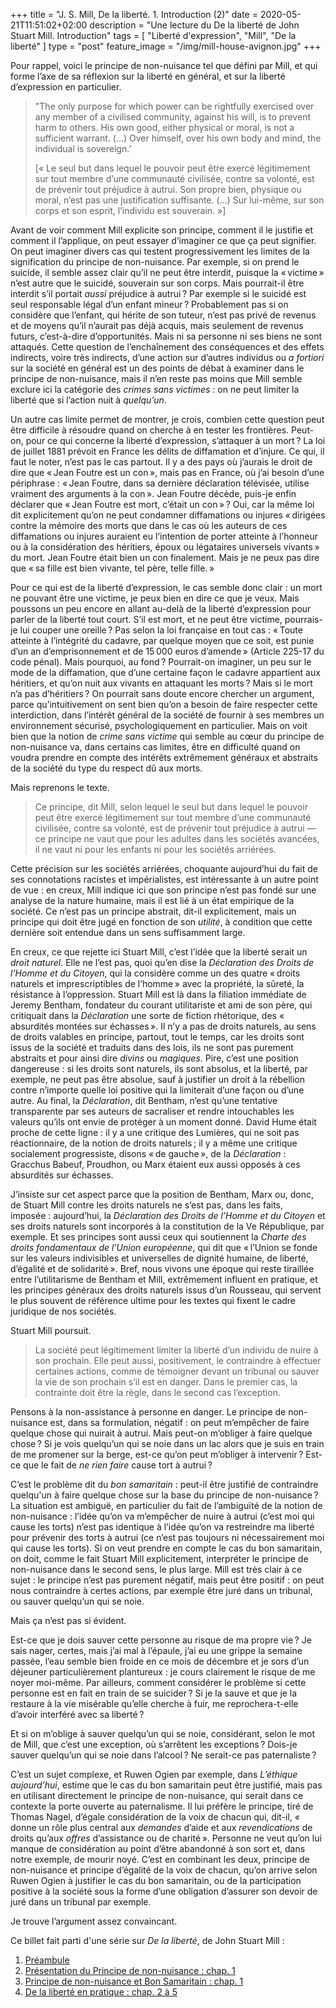 +++
title = "J. S. Mill, De la liberté. 1. Introduction (2)"
date = 2020-05-21T11:51:02+02:00
description = "Une lecture du De la liberté de John Stuart Mill. Introduction"
tags = [ "Liberté d'expression", "Mill", "De la liberté"  ]
type = "post"
feature_image = "/img/mill-house-avignon.jpg"
+++

Pour rappel, voici le principe de non-nuisance tel que défini par Mill, et qui forme l’axe de sa réflexion sur la liberté en général, et sur la liberté d’expression en particulier.

>"The only purpose for which power can be rightfully exercised over any member of a civilised community, against his will, is to prevent harm to others. His own good, either physical or moral, is not a sufficient warrant. (…) Over himself, over his own body and mind, the individual is sovereign.’
>
> [« Le seul but dans lequel le pouvoir peut être exercé légitimement sur tout membre d’une communauté civilisée, contre sa volonté, est de prévenir tout préjudice à autrui. Son propre bien, physique ou moral, n’est pas une justification suffisante. (...) Sur lui-même, sur son corps et son esprit, l’individu est souverain. »]

Avant de voir comment Mill explicite son principe, comment il le justifie et comment il l’applique, on peut essayer d’imaginer ce que ça peut signifier. On peut imaginer divers cas qui testent progressivement les limites de la signification du principe de non-nuisance. Par exemple, si on prend le suicide, il semble assez clair qu’il ne peut être interdit, puisque la « victime » n’est autre que le suicidé, souverain sur son corps. Mais pourrait-il être interdit s’il portait _aussi_ préjudice à autrui ? Par exemple si le suicidé est seul responsable légal d’un enfant mineur ? Probablement pas si on considère que l’enfant, qui hérite de son tuteur, n’est pas privé de revenus et de moyens qu’il n’aurait pas déjà acquis, mais seulement de revenus futurs, c’est-à-dire d’opportunités. Mais ni sa personne ni ses biens ne sont attaqués. Cette question de l’enchaînement des conséquences et des effets indirects, voire très indirects, d’une action sur d’autres individus ou _a fortiori_ sur la société en général est un des points de débat à examiner dans le principe de non-nuisance, mais il n’en reste pas moins que Mill semble exclure ici la catégorie des _crimes sans victimes_ : on ne peut limiter la liberté que si l’action nuit à _quelqu’un_.

Un autre cas limite permet de montrer, je crois, combien cette question peut être difficile à résoudre quand on cherche à en tester les frontières. Peut-on, pour ce qui concerne la liberté d’expression, s’attaquer à un mort ? La loi de juillet 1881 prévoit en France les délits de diffamation et d’injure. Ce qui, il faut le noter, n’est pas le cas partout. Il y a des pays où j’aurais le droit de dire que « Jean Foutre est un con », mais pas en France, où j’ai besoin d’une périphrase : « Jean Foutre, dans sa dernière déclaration télévisée, utilise vraiment des arguments à la con ». Jean Foutre décède, puis-je enfin déclarer que « Jean Foutre est mort, c’était un con » ? Oui, car la même loi dit explicitement qu’on ne peut condamner diffamations ou injures « dirigées contre la mémoire des morts que dans le cas où les auteurs de ces diffamations ou injures auraient eu l’intention de porter atteinte à l’honneur ou à la considération des héritiers, époux ou légataires universels vivants » du mort. Jean Foutre était bien un con finalement. Mais je ne peux pas dire que « sa fille est bien vivante, tel père, telle fille. »

Pour ce qui est de la liberté d’expression, le cas semble donc clair : un mort ne pouvant être une victime, je peux bien en dire ce que je veux. Mais poussons un peu encore en allant au-delà de la liberté d’expression pour parler de la liberté tout court. S’il est mort, et ne peut être victime, pourrais-je lui couper une oreille ? Pas selon la loi française en tout cas : « Toute atteinte à l’intégrité du cadavre, par quelque moyen que ce soit, est punie d’un an d’emprisonnement et de 15 000 euros d’amende » (Article 225-17 du code pénal). Mais pourquoi, au fond ? Pourrait-on imaginer, un peu sur le mode de la diffamation, que d’une certaine façon le cadavre appartient aux héritiers, et qu’on nuit aux vivants en attaquant les morts ? Mais si le mort n’a pas d’héritiers ? On pourrait sans doute encore chercher un argument, parce qu’intuitivement on sent bien qu’on a besoin de faire respecter cette interdiction, dans l’intérêt général de la société de fournir à ses membres un environnement sécurisé, psychologiquement en particulier. Mais on voit bien que la notion de _crime sans victime_ qui semble au cœur du principe de non-nuisance va, dans certains cas limites, être en difficulté quand on voudra prendre en compte des intérêts extrêmement généraux et abstraits de la société du type du respect dû aux morts.

Mais reprenons le texte.

> Ce principe, dit Mill, selon lequel le seul but dans lequel le pouvoir peut être exercé légitimement sur tout membre d’une communauté civilisée, contre sa volonté, est de prévenir tout préjudice à autrui — ce principe ne vaut que pour les adultes dans les sociétés avancées, il ne vaut ni pour les enfants ni pour les sociétés arriérées.

Cette précision sur les sociétés arriérées, choquante aujourd’hui du fait de ses connotations racistes et impérialistes, est intéressante à un autre point de vue : en creux, Mill indique ici que son principe n’est pas fondé sur une analyse de la nature humaine, mais il est lié à un état empirique de la société. Ce n’est pas un principe abstrait, dit-il explicitement, mais un principe qui doit être jugé en fonction de son _utilité_, à condition que cette dernière soit entendue dans un sens suffisamment large.

En creux, ce que rejette ici Stuart Mill, c’est l’idée que la liberté serait un _droit naturel_. Elle ne l’est pas, quoi qu’en dise la _Déclaration des Droits de l’Homme et du Citoyen_, qui la considère comme un des quatre « droits naturels et imprescriptibles de l’homme » avec la propriété, la sûreté, la résistance à l’oppression. Stuart Mill est là dans la filiation immédiate de Jeremy Bentham, fondateur du courant utilitariste et ami de son père, qui critiquait dans la _Déclaration_ une sorte de fiction rhétorique, des « absurdités montées sur échasses ». Il n’y a pas de droits naturels, au sens de droits valables en principe, partout, tout le temps, car les droits sont issus de la société et traduits dans des lois, ils ne sont pas purement abstraits et pour ainsi dire _divins_ ou _magiques_. Pire, c’est une position dangereuse : si les droits sont naturels, ils sont absolus, et la liberté, par exemple, ne peut pas être absolue, sauf à justifier un droit à la rébellion contre n’importe quelle loi positive qui la limiterait d’une façon ou d’une autre. Au final, la _Déclaration_, dit Bentham, n’est qu’une tentative transparente par ses auteurs de sacraliser et rendre intouchables les valeurs qu’ils ont envie de protéger à un moment donné. David Hume était proche de cette ligne : il y a une critique des Lumières, qui ne soit pas réactionnaire, de la notion de droits naturels ; il y a même une critique socialement progressiste, disons « de gauche », de la _Déclaration_ : Gracchus Babeuf, Proudhon, ou Marx étaient eux aussi opposés à ces absurdités sur échasses.

J’insiste sur cet aspect parce que la position de Bentham, Marx ou, donc, de Stuart Mill contre les droits naturels ne s’est pas, dans les faits, imposée : aujourd’hui, la _Déclaration des Droits de l’Homme et du Citoyen_ et ses droits naturels sont incorporés à la constitution de la Ve République, par exemple. Et ses principes sont aussi ceux qui soutiennent la _Charte des droits fondamentaux de l’Union européenne_, qui dit que « l’Union se fonde sur les valeurs indivisibles et universelles de dignité humaine, de liberté, d’égalité et de solidarité ». Bref, nous vivons une époque qui reste tiraillée entre l’utilitarisme de Bentham et Mill, extrêmement influent en pratique, et les principes généraux des droits naturels issus d’un Rousseau, qui servent le plus souvent de référence ultime pour les textes qui fixent le cadre juridique de nos sociétés.

Stuart Mill poursuit.

> La société peut légitimement limiter la liberté d’un individu de nuire à son prochain. Elle peut aussi, positivement, le contraindre à effectuer certaines actions, comme de témoigner devant un tribunal ou sauver la vie de son prochain s’il est en danger. Dans le premier cas, la contrainte doit être la règle, dans le second cas l’exception.

Pensons à la non-assistance à personne en danger. Le principe de non-nuisance est, dans sa formulation, négatif : on peut m’empêcher de faire quelque chose qui nuirait à autrui. Mais peut-on m’obliger à faire quelque chose ? Si je vois quelqu’un qui se noie dans un lac alors que je suis en train de me promener sur la berge, est-ce qu’on peut m’obliger à intervenir ? Est-ce que le fait de _ne rien faire_ cause tort à autrui ?

C’est le problème dit du _bon samaritain_ : peut-il être justifié de contraindre quelqu'un à faire quelque chose sur la base du principe de non-nuisance ? La situation est ambiguë, en particulier du fait de l’ambiguïté de la notion de non-nuisance : l’idée qu’on va m’empêcher de nuire à autrui (c’est moi qui cause les torts) n’est pas identique à l’idée qu’on va restreindre ma liberté pour prévenir des torts à autrui (ce n’est pas toujours ni nécessairement moi qui cause les torts). Si on veut prendre en compte le cas du bon samaritain, on doit, comme le fait Stuart Mill explicitement, interpréter le principe de non-nuisance dans le second sens, le plus large. Mill est très clair à ce sujet : le principe n’est pas purement négatif, mais peut être positif : on peut nous contraindre à certes actions, par exemple être juré dans un tribunal, ou sauver quelqu’un qui se noie.

Mais ça n’est pas si évident.

Est-ce que je dois sauver cette personne au risque de ma propre vie ? Je sais nager, certes, mais j’ai mal à l’épaule, j’ai eu une grippe la semaine passée, l’eau semble bien froide en ce mois de décembre et je sors d’un déjeuner particulièrement plantureux : je cours clairement le risque de me noyer moi-même. Par ailleurs, comment considérer le problème si cette personne est en fait en train de se suicider ? Si je la sauve et que je la restaure à la vie misérable qu’elle cherche à fuir, me reprochera-t-elle d’avoir interféré avec sa liberté ?

Et si on m’oblige à sauver quelqu’un qui se noie, considérant, selon le mot de Mill, que c’est une exception, où s’arrêtent les exceptions ? Dois-je sauver quelqu’un qui se noie dans l’alcool ? Ne serait-ce pas paternaliste ?

C’est un sujet complexe, et Ruwen Ogien par exemple, dans _L’éthique aujourd’hui_, estime que le cas du bon samaritain peut être justifié, mais pas en utilisant directement le principe de non-nuisance, qui serait dans ce contexte la porte ouverte au paternalisme. Il lui préfère le principe, tiré de Thomas Nagel, d’égale considération de la voix de chacun qui, dit-il, « donne un rôle plus central aux _demandes_ d’aide et aux _revendications_ de droits qu’aux _offres_ d’assistance ou de charité ». Personne ne veut qu’on lui manque de considération au point d’être abandonné à son sort et, dans notre exemple, de mourir noyé. C’est en combinant les deux, principe de non-nuisance et principe d’égalité de la voix de chacun, qu’on arrive selon Ruwen Ogien à justifier le cas du bon samaritain, ou de la participation positive à la société sous la forme d’une obligation d’assurer son devoir de juré dans un tribunal par exemple.

Je trouve l’argument assez convaincant.

Ce billet fait parti d'une série sur _De la liberté_, de John Stuart Mill :

1. [Préambule](/blog/jsmill-liberte-0/)
1. [Présentation du Principe de non-nuisance : chap. 1](/blog/jsmill-liberte-1/)
1. [Principe de non-nuisance et Bon Samaritain : chap. 1](/blog/jsmill-liberte-2/)
1. [De la liberté en pratique : chap. 2 à 5](/blog/jsmill-liberte-3/)
